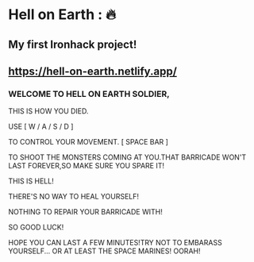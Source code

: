 
# Hell on Earth : :fire:

## My first Ironhack project!
## https://hell-on-earth.netlify.app/


### WELCOME TO HELL ON EARTH SOLDIER,

THIS IS HOW YOU DIED.

USE
[ W / A / S / D ]

TO CONTROL YOUR MOVEMENT.
[ SPACE BAR ]

TO SHOOT THE MONSTERS COMING AT YOU.THAT BARRICADE WON'T LAST FOREVER,SO MAKE SURE YOU SPARE IT!

THIS IS HELL!

THERE'S NO WAY TO HEAL YOURSELF!

NOTHING TO REPAIR YOUR BARRICADE WITH!

SO GOOD LUCK!

HOPE YOU CAN LAST A FEW MINUTES!TRY NOT TO EMBARASS YOURSELF... OR AT LEAST THE SPACE MARINES!
OORAH!
